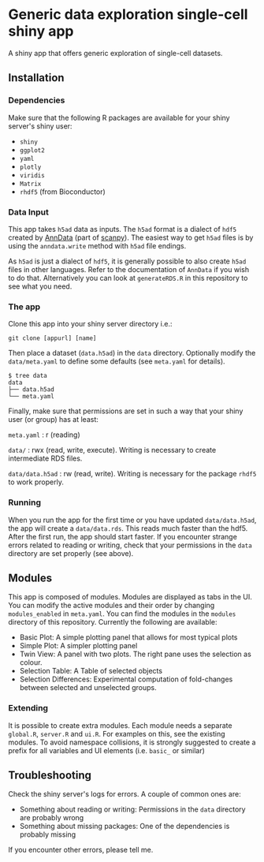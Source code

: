 # Generic data exploration single-cell shiny app

A shiny app that offers generic exploration of single-cell datasets.

## Installation

### Dependencies

Make sure that the following R packages are available for your shiny server's shiny user:

- `shiny`
- `ggplot2`
- `yaml`
- `plotly`
- `viridis`
- `Matrix`
- `rhdf5` (from Bioconductor)

### Data Input

This app takes `h5ad` data as inputs. The `h5ad` format is a dialect of `hdf5`
created by [AnnData](https://github.com/theislab/anndata) (part of
[scanpy](https://scanpy.readthedocs.io/en/stable/)). The easiest way to get
`h5ad` files is by using the `anndata.write` method with `h5ad` file endings.

As `h5ad` is just a dialect of `hdf5`, it is generally possible to also create
`h5ad` files in other languages. Refer to the documentation of `AnnData` if you
wish to do that. Alternatively you can look at `generateRDS.R` in this
repository to see what you need.

### The app

Clone this app into your shiny server directory i.e.:

    git clone [appurl] [name]

Then place a dataset (`data.h5ad`) in the `data` directory.
Optionally modify the `data/meta.yaml` to define some defaults (see `meta.yaml`
for details).

    $ tree data
    data
    ├── data.h5ad
    └── meta.yaml

Finally, make sure that permissions are set in such a way that your shiny user
(or group) has at least:

`meta.yaml`
:   r (reading)

`data/`
:   rwx (read, write, execute). Writing is necessary to create intermediate RDS files.

`data/data.h5ad`
:   rw (read, write). Writing is necessary for the package `rhdf5` to work properly.

### Running

When you run the app for the first time or you have updated `data/data.h5ad`,
the app will create a `data/data.rds`.
This reads much faster than the hdf5. After the first run, the app should start
faster.
If you encounter strange errors related to reading or writing, check that your
permissions in the `data` directory are set properly (see above).

## Modules

This app is composed of modules. Modules are displayed as tabs in the UI.
You can modify the active modules and their order by changing `modules_enabled`
in `meta.yaml`.
You can find the modules in the `modules` directory of this repository.
Currently the following are available:

- Basic Plot: A simple plotting panel that allows for most typical plots
- Simple Plot: A simpler plotting panel
- Twin View: A panel with two plots. The right pane uses the selection as colour.
- Selection Table: A Table of selected objects
- Selection Differences: Experimental computation of fold-changes between selected and unselected groups.

### Extending

It is possible to create extra modules. Each module needs a separate
`global.R`, `server.R` and `ui.R`. For examples on this, see the existing
modules.
To avoid namespace collisions, it is strongly suggested to create a prefix for
all variables and UI elements (i.e. `basic_` or similar)

## Troubleshooting

Check the shiny server's logs for errors. A couple of common ones are:

- Something about reading or writing: Permissions in the `data` directory are probably wrong
- Something about missing packages: One of the dependencies is probably missing

If you encounter other errors, please tell me.


